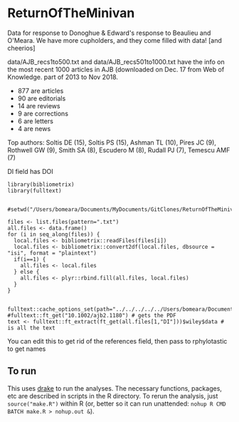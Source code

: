 # ReturnOfTheMinivan
Data for response to Donoghue &amp; Edward's response to Beaulieu and O'Meara. We have more cupholders, and they come filled with data! [and cheerios]

data/AJB_recs1to500.txt and data/AJB_recs501to1000.txt have the info on the most recent 1000 articles in AJB (downloaded on Dec. 17 from Web of Knowledge. part of 2013 to Nov 2018.

* 877 are articles
* 90 are editorials
* 14 are reviews
* 9 are corrections
* 6 are letters
* 4 are news

Top authors: Soltis DE (15), Soltis PS (15), Ashman TL (10), Pires JC (9), Rothwell GW (9), Smith SA (8), Escudero M (8), Rudall PJ (7), Temescu AMF (7)


DI field has DOI

```
library(bibliometrix)
library(fulltext)


#setwd("/Users/bomeara/Documents/MyDocuments/GitClones/ReturnOfTheMinivan/data")

files <- list.files(pattern=".txt")
all.files <- data.frame()
for (i in seq_along(files)) {
  local.files <- bibliometrix::readFiles(files[i])
  local.files <- bibliometrix::convert2df(local.files, dbsource = "isi", format = "plaintext")
  if(i==1) {
    all.files <- local.files
  } else {
    all.files <- plyr::rbind.fill(all.files, local.files)
  }
}


fulltext::cache_options_set(path="../../../../../Users/bomeara/Documents/MyDocuments/GitClones/ReturnOfTheMinivan/data/pdfcache")
#fulltext::ft_get("10.1002/ajb2.1180") # gets the PDF
text <- fulltext::ft_extract(ft_get(all.files[1,"DI"]))$wiley$data # is all the text
```

You can edit this to get rid of the references field, then pass to rphylotastic to get names

## To run

This uses [drake](https://ropenscilabs.github.io/drake-manual/index.html) to run the analyses. The necessary functions, packages, etc are described in scripts in the R directory. To rerun the analysis, just `source("make.R")` within R (or, better so it can run unattended: `nohup R CMD BATCH make.R > nohup.out &`).
